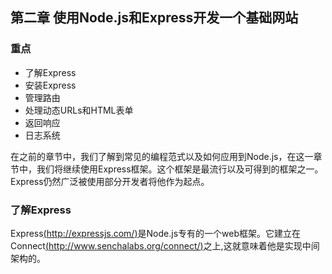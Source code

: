 ## 第二章 使用Node.js和Express开发一个基础网站

### 重点

* 了解Express
* 安装Express
* 管理路由
* 处理动态URLs和HTML表单
* 返回响应
* 日志系统

在之前的章节中，我们了解到常见的编程范式以及如何应用到Node.js，在这一章节中，我们将继续使用Express框架。这个框架是最流行以及可得到的框架之一。Express仍然广泛被使用部分开发者将他作为起点。

### 了解Express
Express[(http://expressjs.com/)](http://expressjs.com/)是Node.js专有的一个web框架。它建立在Connect[(http://www.senchalabs.org/connect/)](http://www.senchalabs.org/connect/)之上,这就意味着他是实现中间架构的。